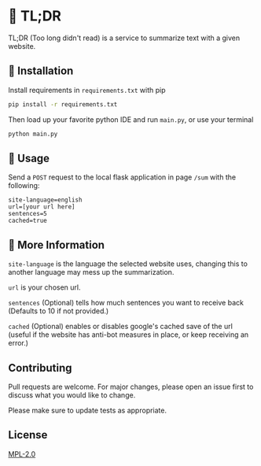 # 🎨 TL;DR

TL;DR (Too long didn't read) is a service to summarize text with a given website.

## 📌 Installation

Install requirements in `requirements.txt` with pip

```bash
pip install -r requirements.txt
```

Then load up your favorite python IDE and run `main.py`, or use your terminal

```bash
python main.py
```

## 📝 Usage

Send a `POST` request to the local flask application in page `/sum` with the following:
```
site-language=english
url=[your url here]
sentences=5
cached=true
```

## 🔖 More Information

`site-language` is the language the selected website uses, changing this to another language may mess up the summarization.

`url` is your chosen url.

`sentences` (Optional) tells how much sentences you want to receive back (Defaults to 10 if not provided.)

`cached` (Optional) enables or disables google's cached save of the url (useful if the website has anti-bot measures in place, or keep receiving an error.)

## Contributing
Pull requests are welcome. For major changes, please open an issue first to discuss what you would like to change.

Please make sure to update tests as appropriate.

## License
[MPL-2.0](https://www.mozilla.org/en-US/MPL/2.0)
